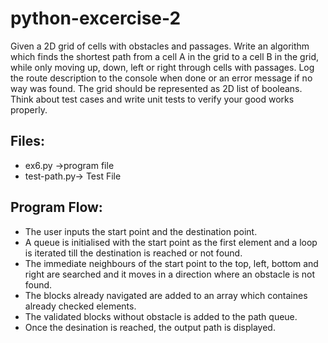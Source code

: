 # python-excercise-2

Given a 2D grid of cells with obstacles and passages.
Write an algorithm which finds the shortest path from a cell A in the grid to a cell B in the grid, while only moving up, down, left or right through cells with passages. Log the route description to the console when done or an error message if no way was found. The grid should be represented as 2D list of booleans.
Think about test cases and write unit tests to verify your good works properly.

## Files:
* ex6.py ->program file
* test-path.py-> Test File


## Program Flow:
* The user inputs the start point and the destination point.
* A queue is initialised with the start point as the first element and a loop is iterated till the destination is reached or not found.
* The immediate neighbours of the start point to the top, left, bottom and right are searched and it moves in a direction where an obstacle is not found.
* The blocks already navigated are added to an array which containes already checked elements.
* The validated blocks without obstacle is added to the path queue.
* Once the desination is reached, the output path is displayed.

